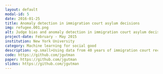 ```yaml
---
layout: default
modal-id: 5
date: 2016-01-25
title: Anomaly detection in immigration court asylum decisions
img: refugee.001.png
alt: Judge bias and anomaly detection in immigration court asylum decisions
project-date: February - May 2015
institution: New York University
category: Machine learning for social good
description: <p.small>Using data from 40 years of immigration court records in asylum decisions, we built an anomaly detection system to predict the probability of immigration judges granting asylum to families of asylum seekers given the characteristics of the refugee, case, and judge, and recent and immediate asylum decision history. We built predictive models using Adaboost, support vector machines, and other classification models to optimize prediction and recall across all judges. We were particularly interested in measuring streak avoidance behavior in judges’ decision-making and identifying judges whose behavior systematically deviated from expected voting patterns in asylum decisions involving particular refugee ethnicities and countries of origin. </p>
code: https://github.com/jgutman
paper: https://github.com/jgutman
slides: https://github.com/jgutman
---
```

